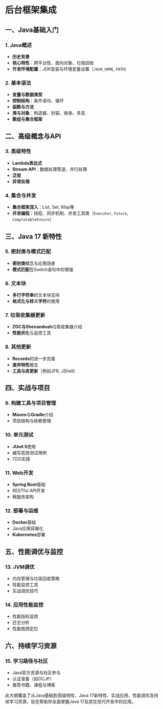 # 后台框架集成

## 一、Java基础入门

### 1. Java概述
- **历史背景**
- **核心特性**：跨平台性、面向对象、垃圾回收
- **开发环境配置**：JDK安装与环境变量设置（`JAVA_HOME`, `PATH`）

### 2. 基本语法
- **变量与数据类型**
- **控制结构**：条件语句、循环
- **函数与方法**
- **类与对象**：构造器、封装、继承、多态
- **数组与集合框架**

## 二、高级概念与API

### 3. 高级特性
- **Lambda表达式**
- **Stream API**：数据处理管道、并行处理
- **泛型**
- **异常处理**

### 4. 集合与并发
- **集合框架深入**：List, Set, Map等
- **并发编程**：线程、同步机制、并发工具类（`Executor`, `Future`, `CompletableFuture`）

## 三、Java 17 新特性

### 5. 密封类与模式匹配
- **密封类**概念与应用场景
- **模式匹配**在Switch语句中的增强

### 6. 文本块
- **多行字符串**的文本块支持
- **格式化与转义字符**的使用

### 7. 垃圾收集器更新
- **ZGC与Shenandoah**垃圾收集器介绍
- **性能优化**与监控工具

### 8. 其他更新
- **Records**的进一步完善
- **废弃特性**概览
- **工具与库更新**（例如JFR, JShell）

## 四、实战与项目

### 9. 构建工具与项目管理
- **Maven**与**Gradle**介绍
- 项目结构与依赖管理

### 10. 单元测试
- **JUnit 5**使用
- 编写高效测试用例
- TDD实践

### 11. Web开发
- **Spring Boot**基础
- RESTful API开发
- 微服务架构

### 12. 部署与运维
- **Docker**基础
- Java应用容器化
- **Kubernetes**部署

## 五、性能调优与监控

### 13. JVM调优
- 内存管理与垃圾回收策略
- 性能监控工具
- 实战调优技巧

### 14. 应用性能监控
- 性能指标监控
- 日志分析
- 性能瓶颈定位

## 六、持续学习资源

### 15. 学习路径与社区
- Java官方资源与社区参与
- 认证准备（如OCJP）
- 推荐书籍、课程与博客

此大纲覆盖了从Java基础到高级特性、Java 17新特性、实战应用、性能调优及持续学习资源，旨在帮助你全面掌握Java 17及其在现代开发中的应用。
```